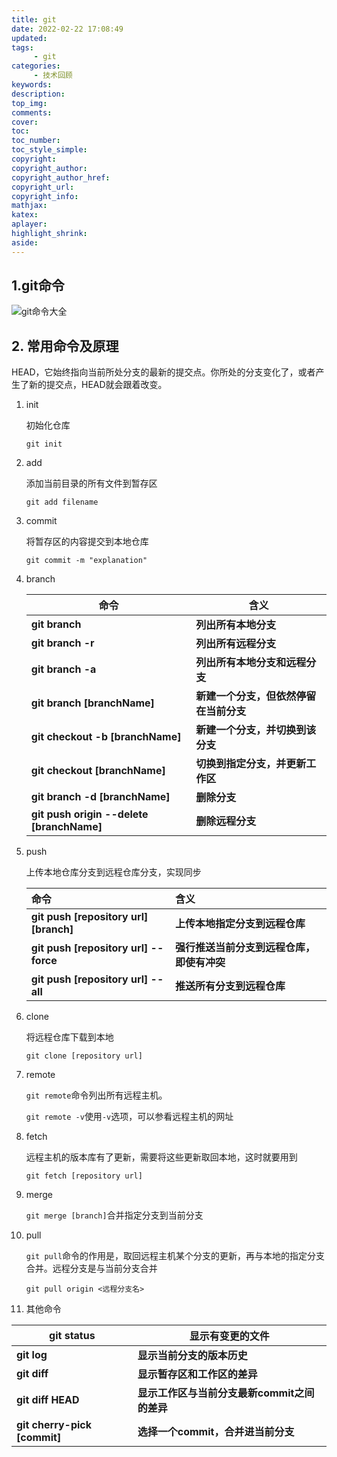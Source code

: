 ```yaml
---
title: git
date: 2022-02-22 17:08:49
updated:
tags:
     - git
categories:
     - 技术回顾
keywords:
description:
top_img:
comments:
cover:
toc:
toc_number:
toc_style_simple:
copyright:
copyright_author:
copyright_author_href:
copyright_url:
copyright_info:
mathjax:
katex:
aplayer:
highlight_shrink:
aside:
---
```

## 1.git命令

![git命令大全](https://f004.backblazeb2.com/file/recreyed/hexo/4d753c90-f769-404d-9b40-7180ebf5bc81.jpeg)

## 2. 常用命令及原理

HEAD，它始终指向当前所处分支的最新的提交点。你所处的分支变化了，或者产生了新的提交点，HEAD就会跟着改变。

1. init

   初始化仓库

   `git init`

2. add

   添加当前目录的所有文件到暂存区

   `git add filename`

3. commit

   将暂存区的内容提交到本地仓库

   `git commit -m "explanation"`

4. branch

   | 命令                                      | 含义                                   |
   | ----------------------------------------- | -------------------------------------- |
   | **git branch**                            | **列出所有本地分支**                   |
   | **git branch -r**                         | **列出所有远程分支**                   |
   | **git branch -a**                         | **列出所有本地分支和远程分支**         |
   | **git branch [branchName]**               | **新建一个分支，但依然停留在当前分支** |
   | **git checkout -b [branchName]**          | **新建一个分支，并切换到该分支**       |
   | **git checkout [branchName]**             | **切换到指定分支，并更新工作区**       |
   | **git branch -d [branchName]**            | **删除分支**                           |
   | **git push origin --delete [branchName]** | **删除远程分支**                       |

5. push

   上传本地仓库分支到远程仓库分支，实现同步

   | 命令                                   | 含义                                       |
   | :------------------------------------- | :----------------------------------------- |
   | **git push [repository url] [branch]** | **上传本地指定分支到远程仓库**             |
   | **git push [repository url] --force**  | **强行推送当前分支到远程仓库，即使有冲突** |
   | **git push [repository url] --all**    | **推送所有分支到远程仓库**                 |

6. clone

   将远程仓库下载到本地

   `git clone [repository url]`

7. remote

   `git remote`命令列出所有远程主机。

   `git remote -v`使用`-v`选项，可以参看远程主机的网址

8. fetch

   远程主机的版本库有了更新，需要将这些更新取回本地，这时就要用到

   `git fetch [repository url]`

9. merge

   `git merge [branch]`合并指定分支到当前分支

10. pull

    `git pull`命令的作用是，取回远程主机某个分支的更新，再与本地的指定分支合并。远程分支是与当前分支合并

    `git pull origin <远程分支名>`

11. 其他命令

| **git status**               | **显示有变更的文件**                         |
| ---------------------------- | -------------------------------------------- |
| **git log**                  | **显示当前分支的版本历史**                   |
| **git diff**                 | **显示暂存区和工作区的差异**                 |
| **git diff HEAD**            | **显示工作区与当前分支最新commit之间的差异** |
| **git cherry-pick [commit]** | **选择一个commit，合并进当前分支**           |